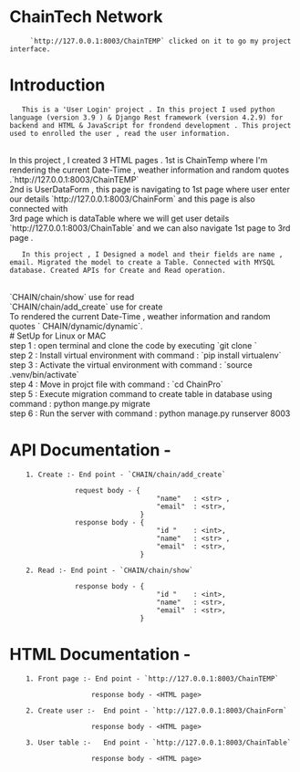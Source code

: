 # ChainTech Network
         `http://127.0.0.1:8003/ChainTEMP` clicked on it to go my project interface.

# Introduction <br>
       This is a 'User Login' project . In this project I used python language (version 3.9 ) & Django Rest framework (version 4.2.9) for backend and HTML & JavaScript for frondend development . This project used to enrolled the user , read the user information. 
<br>
       In this project , I created 3 HTML pages . 1st is ChainTemp where I'm rendering the current Date-Time , weather information and random quotes .`http://127.0.0.1:8003/ChainTEMP` <br> 2nd is UserDataForm , this page is navigating to 1st page where user enter our details  `http://127.0.0.1:8003/ChainForm` and this page is also connected with <br> 3rd page which is dataTable where we will get user details `http://127.0.0.1:8003/ChainTable`  and we can also navigate 1st page to 3rd page . <br>

       In this project , I Designed a model and their fields are name , email. Migrated the model to create a Table. Connected with MYSQL database. Created APIs for Create and Read operation. 
 <br>
`CHAIN/chain/show` use for read <br> `CHAIN/chain/add_create` use for create <br>
To rendered the current Date-Time , weather information and random quotes ` CHAIN/dynamic/dynamic`.

<br>
# SetUp for Linux or MAC <br>
step 1 : open terminal and clone the code by executing `git clone <https://github.com/Srishti-bansal1/Registration.git>`
<br>
step 2 : Install virtual environment  with command : `pip install virtualenv`
<br>
step 3 : Activate the virtual environment with command : `source  .venv/bin/activate`
<br>
step 4 : Move in projct file with command : `cd ChainPro`
<br>
step 5 : Execute migration command to create table in database using command : python mange.py migrate
<br>
step 6 : Run the server with command : python manage.py runserver 8003
<br> 

# API Documentation -<br>
        1. Create :- End point - `CHAIN/chain/add_create`

                    request body - {	
                                        "name"   : <str> ,
                                        "email"  : <str>,
                                    }	
                    response body - {	
                                        "id "    : <int>,
                                        "name"   : <str> ,
                                        "email"  : <str>,
                                    }

        2. Read :- End point - `CHAIN/chain/show`
        
                    response body - {	
                                        "id "    : <int>,
                                        "name"   : <str>,
                                        "email"  : <str>,
                                    }

# HTML Documentation - <br>
        1. Front page :- End point - `http://127.0.0.1:8003/ChainTEMP`

                        response body - <HTML page>       

        2. Create user :-  End point - `http://127.0.0.1:8003/ChainForm`  

                        response body - <HTML page>

        3. User table :-   End point - `http://127.0.0.1:8003/ChainTable`

                        response body - <HTML page>
                           	